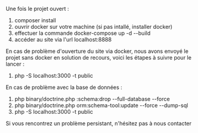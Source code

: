 Une fois le projet ouvert : 
1. composer install
2. ouvrir docker sur votre machine (si pas intallé, installer docker)
3. effectuer la commande docker-compose up -d --build
4. accéder au site via l'url localhost:8888

En cas de problème d'ouverture du site via docker, nous avons envoyé le projet sans docker en solution de recours, voici les étapes à suivre pour le lancer : 

1. php -S localhost:3000 -t public   

En cas de problème avec la base de données : 
1. php binary/doctrine.php :schema:drop --full-database --force  
2. php binary/doctrine.php orm:schema-tool:update --force --dump-sql
3. php -S localhost:3000 -t public 

Si vous rencontrez un problème persistant, n'hésitez pas à nous contacter
